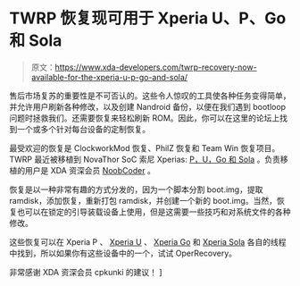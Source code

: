 # TWRP 恢复现可用于 Xperia U、P、Go 和 Sola

> 原文：<https://www.xda-developers.com/twrp-recovery-now-available-for-the-xperia-u-p-go-and-sola/>

售后市场复苏的重要性是不可否认的。这些令人惊叹的工具使各种任务变得简单，并允许用户刷新各种修改，以及创建 Nandroid 备份，以便在我们遇到 bootloop 问题时拯救我们。还需要恢复来轻松刷新 ROM。因此，你可以在这里的论坛上找到一个或多个针对每台设备的定制恢复。

最受欢迎的恢复是 ClockworkMod 恢复、PhilZ 恢复和 Team Win 恢复项目。TWRP 最近被移植到 NovaThor SoC 索尼 Xperias: [P，U，Go 和 Sola](http://forum.xda-developers.com/xperia-u) 。负责移植的用户是 XDA 资深会员 [NoobCoder](http://forum.xda-developers.com/member.php?u=5138693) 。

恢复是以一种非常有趣的方式分发的，因为一个脚本分割 boot.img，提取 ramdisk，添加恢复，重新打包 ramdisk，并创建一个新的 boot.img。当然，恢复也可以在锁定的引导装载设备上使用，但是这需要一些技巧和对系统文件的各种修改。

这些恢复可以在 Xperia P 、 [Xperia U](http://forum.xda-developers.com/xperia-u/u-development/recovery-twrp-2-7-0-0-touch-recovery-t2680604) 、 [Xperia Go](http://forum.xda-developers.com/xperia-u/go-development/recovery-twrp-2-7-0-0-touch-recovery-t2682088) 和 [Xperia Sola](http://forum.xda-developers.com/xperia-u/sola-development/recovery-twrp-2-7-0-0-touch-recovery-t2683495) 各自的线程中找到，所以如果你有这些设备中的一个，试试 OperRecovery。

非常感谢 XDA 资深会员 cpkunki 的建议！ ]